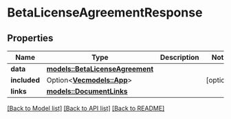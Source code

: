 # BetaLicenseAgreementResponse

## Properties

Name | Type | Description | Notes
------------ | ------------- | ------------- | -------------
**data** | [**models::BetaLicenseAgreement**](BetaLicenseAgreement.md) |  | 
**included** | Option<[**Vec<models::App>**](App.md)> |  | [optional]
**links** | [**models::DocumentLinks**](DocumentLinks.md) |  | 

[[Back to Model list]](../README.md#documentation-for-models) [[Back to API list]](../README.md#documentation-for-api-endpoints) [[Back to README]](../README.md)


